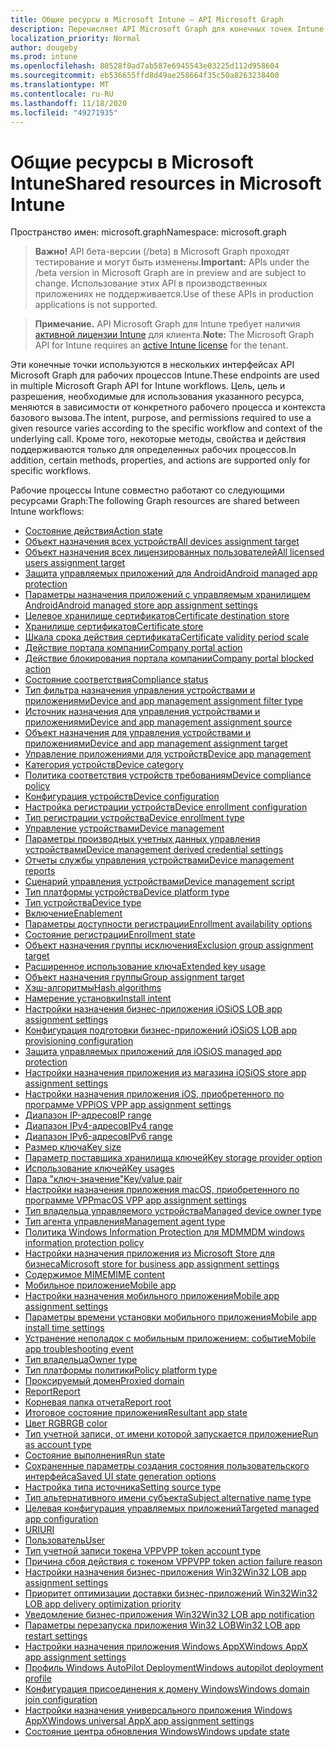 ```yaml
---
title: Общие ресурсы в Microsoft Intune — API Microsoft Graph
description: Перечисляет API Microsoft Graph для конечных точек Intune (REST), поддерживающих несколько рабочих процессов для организации клиента.
localization_priority: Normal
author: dougeby
ms.prod: intune
ms.openlocfilehash: 80528f0ad7ab587e6945543e03225d112d958604
ms.sourcegitcommit: eb536655ffd8d49ae258664f35c50a8263238400
ms.translationtype: MT
ms.contentlocale: ru-RU
ms.lasthandoff: 11/18/2020
ms.locfileid: "49271935"
---
```

# <a name="shared-resources-in-microsoft-intune"></a><span data-ttu-id="b60f5-103">Общие ресурсы в Microsoft Intune</span><span class="sxs-lookup"><span data-stu-id="b60f5-103">Shared resources in Microsoft Intune</span></span>

<span data-ttu-id="b60f5-104">Пространство имен: microsoft.graph</span><span class="sxs-lookup"><span data-stu-id="b60f5-104">Namespace: microsoft.graph</span></span>

> <span data-ttu-id="b60f5-105">**Важно!** API бета-версии (/beta) в Microsoft Graph проходят тестирование и могут быть изменены.</span><span class="sxs-lookup"><span data-stu-id="b60f5-105">**Important:** APIs under the /beta version in Microsoft Graph are in preview and are subject to change.</span></span> <span data-ttu-id="b60f5-106">Использование этих API в производственных приложениях не поддерживается.</span><span class="sxs-lookup"><span data-stu-id="b60f5-106">Use of these APIs in production applications is not supported.</span></span>

> <span data-ttu-id="b60f5-107">**Примечание.** API Microsoft Graph для Intune требует наличия [активной лицензии Intune](https://go.microsoft.com/fwlink/?linkid=839381) для клиента.</span><span class="sxs-lookup"><span data-stu-id="b60f5-107">**Note:** The Microsoft Graph API for Intune requires an [active Intune license](https://go.microsoft.com/fwlink/?linkid=839381) for the tenant.</span></span>

<span data-ttu-id="b60f5-108">Эти конечные точки используются в нескольких интерфейсах API Microsoft Graph для рабочих процессов Intune.</span><span class="sxs-lookup"><span data-stu-id="b60f5-108">These endpoints are used in multiple Microsoft Graph API for Intune workflows.</span></span>  <span data-ttu-id="b60f5-109">Цель, цель и разрешения, необходимые для использования указанного ресурса, меняются в зависимости от конкретного рабочего процесса и контекста базового вызова.</span><span class="sxs-lookup"><span data-stu-id="b60f5-109">The intent, purpose, and permissions required to use a given resource varies according to the specific workflow and context of the underlying call.</span></span>  <span data-ttu-id="b60f5-110">Кроме того, некоторые методы, свойства и действия поддерживаются только для определенных рабочих процессов.</span><span class="sxs-lookup"><span data-stu-id="b60f5-110">In addition, certain methods, properties, and actions are supported only for specific workflows.</span></span>

<span data-ttu-id="b60f5-111">Рабочие процессы Intune совместно работают со следующими ресурсами Graph:</span><span class="sxs-lookup"><span data-stu-id="b60f5-111">The following Graph resources are shared between Intune workflows:</span></span>

- [<span data-ttu-id="b60f5-112">Состояние действия</span><span class="sxs-lookup"><span data-stu-id="b60f5-112">Action state</span></span>](intune-shared-actionstate.md)
- [<span data-ttu-id="b60f5-113">Объект назначения всех устройств</span><span class="sxs-lookup"><span data-stu-id="b60f5-113">All devices assignment target</span></span>](intune-shared-alldevicesassignmenttarget.md)
- [<span data-ttu-id="b60f5-114">Объект назначения всех лицензированных пользователей</span><span class="sxs-lookup"><span data-stu-id="b60f5-114">All licensed users assignment target</span></span>](intune-shared-alllicensedusersassignmenttarget.md)
- [<span data-ttu-id="b60f5-115">Защита управляемых приложений для Android</span><span class="sxs-lookup"><span data-stu-id="b60f5-115">Android managed app protection</span></span>](intune-shared-androidmanagedappprotection.md)
- [<span data-ttu-id="b60f5-116">Параметры назначения приложений с управляемым хранилищем Android</span><span class="sxs-lookup"><span data-stu-id="b60f5-116">Android managed store app assignment settings</span></span>](intune-shared-androidmanagedstoreappassignmentsettings.md)
- [<span data-ttu-id="b60f5-117">Целевое хранилище сертификатов</span><span class="sxs-lookup"><span data-stu-id="b60f5-117">Certificate destination store</span></span>](intune-shared-certificatedestinationstore.md)
- [<span data-ttu-id="b60f5-118">Хранилище сертификатов</span><span class="sxs-lookup"><span data-stu-id="b60f5-118">Certificate store</span></span>](intune-shared-certificatestore.md)
- [<span data-ttu-id="b60f5-119">Шкала срока действия сертификата</span><span class="sxs-lookup"><span data-stu-id="b60f5-119">Certificate validity period scale</span></span>](intune-shared-certificatevalidityperiodscale.md)
- [<span data-ttu-id="b60f5-120">Действие портала компании</span><span class="sxs-lookup"><span data-stu-id="b60f5-120">Company portal action</span></span>](intune-shared-companyportalaction.md)
- [<span data-ttu-id="b60f5-121">Действие блокирования портала компании</span><span class="sxs-lookup"><span data-stu-id="b60f5-121">Company portal blocked action</span></span>](intune-shared-companyportalblockedaction.md)
- [<span data-ttu-id="b60f5-122">Состояние соответствия</span><span class="sxs-lookup"><span data-stu-id="b60f5-122">Compliance status</span></span>](intune-shared-compliancestatus.md)
- [<span data-ttu-id="b60f5-123">Тип фильтра назначения управления устройствами и приложениями</span><span class="sxs-lookup"><span data-stu-id="b60f5-123">Device and app management assignment filter type</span></span>](intune-shared-deviceandappmanagementassignmentfiltertype.md)
- [<span data-ttu-id="b60f5-124">Источник назначения для управления устройствами и приложениями</span><span class="sxs-lookup"><span data-stu-id="b60f5-124">Device and app management assignment source</span></span>](intune-shared-deviceandappmanagementassignmentsource.md)
- [<span data-ttu-id="b60f5-125">Объект назначения для управления устройствами и приложениями</span><span class="sxs-lookup"><span data-stu-id="b60f5-125">Device and app management assignment target</span></span>](intune-shared-deviceandappmanagementassignmenttarget.md)
- [<span data-ttu-id="b60f5-126">Управление приложениями для устройств</span><span class="sxs-lookup"><span data-stu-id="b60f5-126">Device app management</span></span>](intune-shared-deviceappmanagement.md)
- [<span data-ttu-id="b60f5-127">Категория устройств</span><span class="sxs-lookup"><span data-stu-id="b60f5-127">Device category</span></span>](intune-shared-devicecategory.md)
- [<span data-ttu-id="b60f5-128">Политика соответствия устройств требованиям</span><span class="sxs-lookup"><span data-stu-id="b60f5-128">Device compliance policy</span></span>](intune-shared-devicecompliancepolicy.md)
- [<span data-ttu-id="b60f5-129">Конфигурация устройств</span><span class="sxs-lookup"><span data-stu-id="b60f5-129">Device configuration</span></span>](intune-shared-deviceconfiguration.md)
- [<span data-ttu-id="b60f5-130">Настройка регистрации устройств</span><span class="sxs-lookup"><span data-stu-id="b60f5-130">Device enrollment configuration</span></span>](intune-shared-deviceenrollmentconfiguration.md)
- [<span data-ttu-id="b60f5-131">Тип регистрации устройства</span><span class="sxs-lookup"><span data-stu-id="b60f5-131">Device enrollment type</span></span>](intune-shared-deviceenrollmenttype.md)
- [<span data-ttu-id="b60f5-132">Управление устройствами</span><span class="sxs-lookup"><span data-stu-id="b60f5-132">Device management</span></span>](intune-shared-devicemanagement.md)
- [<span data-ttu-id="b60f5-133">Параметры производных учетных данных управления устройствами</span><span class="sxs-lookup"><span data-stu-id="b60f5-133">Device management derived credential settings</span></span>](intune-shared-devicemanagementderivedcredentialsettings.md)
- [<span data-ttu-id="b60f5-134">Отчеты службы управления устройствами</span><span class="sxs-lookup"><span data-stu-id="b60f5-134">Device management reports</span></span>](intune-shared-devicemanagementreports.md)
- [<span data-ttu-id="b60f5-135">Сценарий управления устройствами</span><span class="sxs-lookup"><span data-stu-id="b60f5-135">Device management script</span></span>](intune-shared-devicemanagementscript.md)
- [<span data-ttu-id="b60f5-136">Тип платформы устройства</span><span class="sxs-lookup"><span data-stu-id="b60f5-136">Device platform type</span></span>](intune-shared-deviceplatformtype.md)
- [<span data-ttu-id="b60f5-137">Тип устройства</span><span class="sxs-lookup"><span data-stu-id="b60f5-137">Device type</span></span>](intune-shared-devicetype.md)
- [<span data-ttu-id="b60f5-138">Включение</span><span class="sxs-lookup"><span data-stu-id="b60f5-138">Enablement</span></span>](intune-shared-enablement.md)
- [<span data-ttu-id="b60f5-139">Параметры доступности регистрации</span><span class="sxs-lookup"><span data-stu-id="b60f5-139">Enrollment availability options</span></span>](intune-shared-enrollmentavailabilityoptions.md)
- [<span data-ttu-id="b60f5-140">Состояние регистрации</span><span class="sxs-lookup"><span data-stu-id="b60f5-140">Enrollment state</span></span>](intune-shared-enrollmentstate.md)
- [<span data-ttu-id="b60f5-141">Объект назначения группы исключения</span><span class="sxs-lookup"><span data-stu-id="b60f5-141">Exclusion group assignment target</span></span>](intune-shared-exclusiongroupassignmenttarget.md)
- [<span data-ttu-id="b60f5-142">Расширенное использование ключа</span><span class="sxs-lookup"><span data-stu-id="b60f5-142">Extended key usage</span></span>](intune-shared-extendedkeyusage.md)
- [<span data-ttu-id="b60f5-143">Объект назначения группы</span><span class="sxs-lookup"><span data-stu-id="b60f5-143">Group assignment target</span></span>](intune-shared-groupassignmenttarget.md)
- [<span data-ttu-id="b60f5-144">Хэш-алгоритмы</span><span class="sxs-lookup"><span data-stu-id="b60f5-144">Hash algorithms</span></span>](intune-shared-hashalgorithms.md)
- [<span data-ttu-id="b60f5-145">Намерение установки</span><span class="sxs-lookup"><span data-stu-id="b60f5-145">Install intent</span></span>](intune-shared-installintent.md)
- [<span data-ttu-id="b60f5-146">Настройки назначения бизнес-приложения iOS</span><span class="sxs-lookup"><span data-stu-id="b60f5-146">iOS LOB app assignment settings</span></span>](intune-shared-ioslobappassignmentsettings.md)
- [<span data-ttu-id="b60f5-147">Конфигурация подготовки бизнес-приложений iOS</span><span class="sxs-lookup"><span data-stu-id="b60f5-147">iOS LOB app provisioning configuration</span></span>](intune-shared-ioslobappprovisioningconfiguration.md)
- [<span data-ttu-id="b60f5-148">Защита управляемых приложений для iOS</span><span class="sxs-lookup"><span data-stu-id="b60f5-148">iOS managed app protection</span></span>](intune-shared-iosmanagedappprotection.md)
- [<span data-ttu-id="b60f5-149">Настройки назначения приложения из магазина iOS</span><span class="sxs-lookup"><span data-stu-id="b60f5-149">iOS store app assignment settings</span></span>](intune-shared-iosstoreappassignmentsettings.md)
- [<span data-ttu-id="b60f5-150">Настройки назначения приложения iOS, приобретенного по программе VPP</span><span class="sxs-lookup"><span data-stu-id="b60f5-150">iOS VPP app assignment settings</span></span>](intune-shared-iosvppappassignmentsettings.md)
- [<span data-ttu-id="b60f5-151">Диапазон IP-адресов</span><span class="sxs-lookup"><span data-stu-id="b60f5-151">IP range</span></span>](intune-shared-iprange.md)
- [<span data-ttu-id="b60f5-152">Диапазон IPv4-адресов</span><span class="sxs-lookup"><span data-stu-id="b60f5-152">IPv4 range</span></span>](intune-shared-ipv4range.md)
- [<span data-ttu-id="b60f5-153">Диапазон IPv6-адресов</span><span class="sxs-lookup"><span data-stu-id="b60f5-153">IPv6 range</span></span>](intune-shared-ipv6range.md)
- [<span data-ttu-id="b60f5-154">Размер ключа</span><span class="sxs-lookup"><span data-stu-id="b60f5-154">Key size</span></span>](intune-shared-keysize.md)
- [<span data-ttu-id="b60f5-155">Параметр поставщика хранилища ключей</span><span class="sxs-lookup"><span data-stu-id="b60f5-155">Key storage provider option</span></span>](intune-shared-keystorageprovideroption.md)
- [<span data-ttu-id="b60f5-156">Использование ключей</span><span class="sxs-lookup"><span data-stu-id="b60f5-156">Key usages</span></span>](intune-shared-keyusages.md)
- [<span data-ttu-id="b60f5-157">Пара "ключ-значение"</span><span class="sxs-lookup"><span data-stu-id="b60f5-157">Key/value pair</span></span>](intune-shared-keyvaluepair.md)
- [<span data-ttu-id="b60f5-158">Настройки назначения приложения macOS, приобретенного по программе VPP</span><span class="sxs-lookup"><span data-stu-id="b60f5-158">macOS VPP app assignment settings</span></span>](intune-shared-macosvppappassignmentsettings.md)
- [<span data-ttu-id="b60f5-159">Тип владельца управляемого устройства</span><span class="sxs-lookup"><span data-stu-id="b60f5-159">Managed device owner type</span></span>](intune-shared-manageddeviceownertype.md)
- [<span data-ttu-id="b60f5-160">Тип агента управления</span><span class="sxs-lookup"><span data-stu-id="b60f5-160">Management agent type</span></span>](intune-shared-managementagenttype.md)
- [<span data-ttu-id="b60f5-161">Политика Windows Information Protection для MDM</span><span class="sxs-lookup"><span data-stu-id="b60f5-161">MDM windows information protection policy</span></span>](intune-shared-mdmwindowsinformationprotectionpolicy.md)
- [<span data-ttu-id="b60f5-162">Настройки назначения приложения из Microsoft Store для бизнеса</span><span class="sxs-lookup"><span data-stu-id="b60f5-162">Microsoft store for business app assignment settings</span></span>](intune-shared-microsoftstoreforbusinessappassignmentsettings.md)
- [<span data-ttu-id="b60f5-163">Содержимое MIME</span><span class="sxs-lookup"><span data-stu-id="b60f5-163">MIME content</span></span>](intune-shared-mimecontent.md)
- [<span data-ttu-id="b60f5-164">Мобильное приложение</span><span class="sxs-lookup"><span data-stu-id="b60f5-164">Mobile app</span></span>](intune-shared-mobileapp.md)
- [<span data-ttu-id="b60f5-165">Настройки назначения мобильного приложения</span><span class="sxs-lookup"><span data-stu-id="b60f5-165">Mobile app assignment settings</span></span>](intune-shared-mobileappassignmentsettings.md)
- [<span data-ttu-id="b60f5-166">Параметры времени установки мобильного приложения</span><span class="sxs-lookup"><span data-stu-id="b60f5-166">Mobile app install time settings</span></span>](intune-shared-mobileappinstalltimesettings.md)
- [<span data-ttu-id="b60f5-167">Устранение неполадок с мобильным приложением: событие</span><span class="sxs-lookup"><span data-stu-id="b60f5-167">Mobile app troubleshooting event</span></span>](intune-shared-mobileapptroubleshootingevent.md)
- [<span data-ttu-id="b60f5-168">Тип владельца</span><span class="sxs-lookup"><span data-stu-id="b60f5-168">Owner type</span></span>](intune-shared-ownertype.md)
- [<span data-ttu-id="b60f5-169">Тип платформы политики</span><span class="sxs-lookup"><span data-stu-id="b60f5-169">Policy platform type</span></span>](intune-shared-policyplatformtype.md)
- [<span data-ttu-id="b60f5-170">Проксируемый домен</span><span class="sxs-lookup"><span data-stu-id="b60f5-170">Proxied domain</span></span>](intune-shared-proxieddomain.md)
- [<span data-ttu-id="b60f5-171">Report</span><span class="sxs-lookup"><span data-stu-id="b60f5-171">Report</span></span>](intune-shared-report.md)
- [<span data-ttu-id="b60f5-172">Корневая папка отчета</span><span class="sxs-lookup"><span data-stu-id="b60f5-172">Report root</span></span>](intune-shared-reportroot.md)
- [<span data-ttu-id="b60f5-173">Итоговое состояние приложения</span><span class="sxs-lookup"><span data-stu-id="b60f5-173">Resultant app state</span></span>](intune-shared-resultantappstate.md)
- [<span data-ttu-id="b60f5-174">Цвет RGB</span><span class="sxs-lookup"><span data-stu-id="b60f5-174">RGB color</span></span>](intune-shared-rgbcolor.md)
- [<span data-ttu-id="b60f5-175">Тип учетной записи, от имени которой запускается приложение</span><span class="sxs-lookup"><span data-stu-id="b60f5-175">Run as account type</span></span>](intune-shared-runasaccounttype.md)
- [<span data-ttu-id="b60f5-176">Состояние выполнения</span><span class="sxs-lookup"><span data-stu-id="b60f5-176">Run state</span></span>](intune-shared-runstate.md)
- [<span data-ttu-id="b60f5-177">Сохраненные параметры создания состояния пользовательского интерфейса</span><span class="sxs-lookup"><span data-stu-id="b60f5-177">Saved UI state generation options</span></span>](intune-shared-saveduistategenerationoptions.md)
- [<span data-ttu-id="b60f5-178">Настройка типа источника</span><span class="sxs-lookup"><span data-stu-id="b60f5-178">Setting source type</span></span>](intune-shared-settingsourcetype.md)
- [<span data-ttu-id="b60f5-179">Тип альтернативного имени субъекта</span><span class="sxs-lookup"><span data-stu-id="b60f5-179">Subject alternative name type</span></span>](intune-shared-subjectalternativenametype.md)
- [<span data-ttu-id="b60f5-180">Целевая конфигурация управляемых приложений</span><span class="sxs-lookup"><span data-stu-id="b60f5-180">Targeted managed app configuration</span></span>](intune-shared-targetedmanagedappconfiguration.md)
- [<span data-ttu-id="b60f5-181">URI</span><span class="sxs-lookup"><span data-stu-id="b60f5-181">URI</span></span>](intune-shared-uri.md)
- [<span data-ttu-id="b60f5-182">Пользователь</span><span class="sxs-lookup"><span data-stu-id="b60f5-182">User</span></span>](intune-shared-user.md)
- [<span data-ttu-id="b60f5-183">Тип учетной записи токена VPP</span><span class="sxs-lookup"><span data-stu-id="b60f5-183">VPP token account type</span></span>](intune-shared-vpptokenaccounttype.md)
- [<span data-ttu-id="b60f5-184">Причина сбоя действия с токеном VPP</span><span class="sxs-lookup"><span data-stu-id="b60f5-184">VPP token action failure reason</span></span>](intune-shared-vpptokenactionfailurereason.md)
- [<span data-ttu-id="b60f5-185">Настройки назначения бизнес-приложения Win32</span><span class="sxs-lookup"><span data-stu-id="b60f5-185">Win32 LOB app assignment settings</span></span>](intune-shared-win32lobappassignmentsettings.md)
- [<span data-ttu-id="b60f5-186">Приоритет оптимизации доставки бизнес-приложений Win32</span><span class="sxs-lookup"><span data-stu-id="b60f5-186">Win32 LOB app delivery optimization priority</span></span>](intune-shared-win32lobappdeliveryoptimizationpriority.md)
- [<span data-ttu-id="b60f5-187">Уведомление бизнес-приложения Win32</span><span class="sxs-lookup"><span data-stu-id="b60f5-187">Win32 LOB app notification</span></span>](intune-shared-win32lobappnotification.md)
- [<span data-ttu-id="b60f5-188">Параметры перезапуска приложения Win32 LOB</span><span class="sxs-lookup"><span data-stu-id="b60f5-188">Win32 LOB app restart settings</span></span>](intune-shared-win32lobapprestartsettings.md)
- [<span data-ttu-id="b60f5-189">Настройки назначения приложения Windows AppX</span><span class="sxs-lookup"><span data-stu-id="b60f5-189">Windows AppX app assignment settings</span></span>](intune-shared-windowsappxappassignmentsettings.md)
- [<span data-ttu-id="b60f5-190">Профиль Windows AutoPilot Deployment</span><span class="sxs-lookup"><span data-stu-id="b60f5-190">Windows autopilot deployment profile</span></span>](intune-shared-windowsautopilotdeploymentprofile.md)
- [<span data-ttu-id="b60f5-191">Конфигурация присоединения к домену Windows</span><span class="sxs-lookup"><span data-stu-id="b60f5-191">Windows domain join configuration</span></span>](intune-shared-windowsdomainjoinconfiguration.md)
- [<span data-ttu-id="b60f5-192">Настройки назначения универсального приложения Windows AppX</span><span class="sxs-lookup"><span data-stu-id="b60f5-192">Windows universal AppX app assignment settings</span></span>](intune-shared-windowsuniversalappxappassignmentsettings.md)
- [<span data-ttu-id="b60f5-193">Состояние центра обновления Windows</span><span class="sxs-lookup"><span data-stu-id="b60f5-193">Windows update state</span></span>](intune-shared-windowsupdatestate.md)